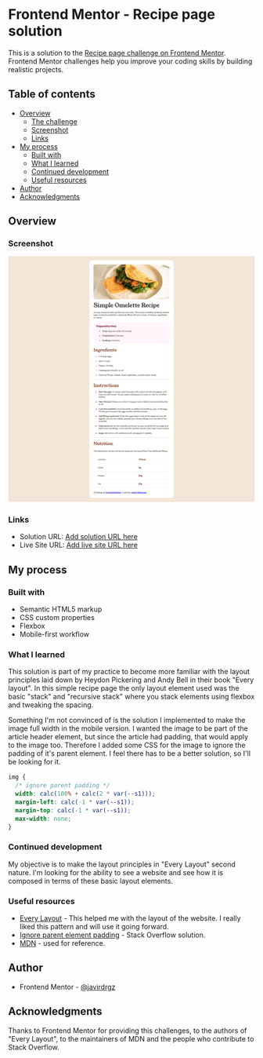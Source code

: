 # Frontend Mentor - Recipe page solution

This is a solution to the [Recipe page challenge on Frontend Mentor](https://www.frontendmentor.io/challenges/recipe-page-KiTsR8QQKm). Frontend Mentor challenges help you improve your coding skills by building realistic projects.

## Table of contents

- [Overview](#overview)
  - [The challenge](#the-challenge)
  - [Screenshot](#screenshot)
  - [Links](#links)
- [My process](#my-process)
  - [Built with](#built-with)
  - [What I learned](#what-i-learned)
  - [Continued development](#continued-development)
  - [Useful resources](#useful-resources)
- [Author](#author)
- [Acknowledgments](#acknowledgments)

## Overview

### Screenshot

![](Screenshot%20Frontend%20Mentor%20Recipe%20Page.png)

### Links

- Solution URL: [Add solution URL here](https://github.com/javirdrgz/fmchallenge-recipe-page)
- Live Site URL: [Add live site URL here](https://javirdrgz.github.io/fmchallenge-recipe-page/)

## My process

### Built with

- Semantic HTML5 markup
- CSS custom properties
- Flexbox
- Mobile-first workflow

### What I learned

This solution is part of my practice to become more familiar with the layout principles laid down by Heydon Pickering and Andy Bell in their book "Every layout". In this simple recipe page the only layout element used was the basic "stack" and "recursive stack" where you stack elements using flexbox and tweaking the spacing.

Something I'm not convinced of is the solution I implemented to make the image full width in the mobile version. I wanted the image to be part of the article header element, but since the article had padding, that would apply to the image too. Therefore I added some CSS for the image to ignore the padding of it's parent element. I feel there has to be a better solution, so I'll be looking for it.

```css
img {
  /* ignore parent padding */
  width: calc(100% + calc(2 * var(--s1)));
  margin-left: calc(-1 * var(--s1));
  margin-top: calc(-1 * var(--s1));
  max-width: none;
}
```

### Continued development

My objective is to make the layout principles in "Every Layout" second nature. I'm looking for the ability to see a website and see how it is composed in terms of these basic layout elements.

### Useful resources

- [Every Layout](https://every-layout.dev/) - This helped me with the layout of the website. I really liked this pattern and will use it going forward.
- [Ignore parent element padding](https://stackoverflow.com/questions/4296530/ignore-parent-padding) - Stack Overflow solution.
- [MDN](https://developer.mozilla.org) - used for reference.

## Author

- Frontend Mentor - [@javirdrgz](https://www.frontendmentor.io/profile/javirdrgz)

## Acknowledgments

Thanks to Frontend Mentor for providing this challenges, to the authors of "Every Layout", to the maintainers of MDN and the people who contribute to Stack Overflow.
